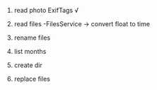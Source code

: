 1. read photo ExifTags √

2. read files
    -FilesService -> convert float to time

3. rename files

4. list months

5. create dir

6. replace files



